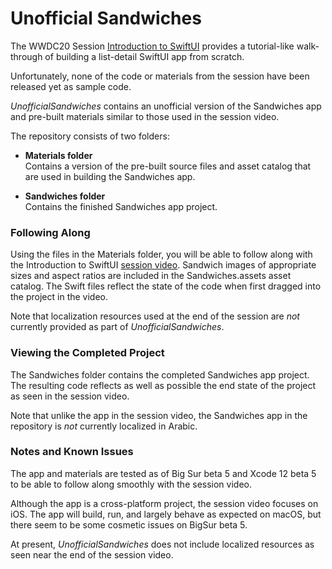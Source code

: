 #  Unofficial Sandwiches

The WWDC20 Session [Introduction to SwiftUI](https://developer.apple.com/videos/play/wwdc2020/10119/) provides a tutorial-like walk-through of building a list-detail SwiftUI app from scratch.  

Unfortunately, none of the code or materials from the session have been released yet as sample code.

_UnofficialSandwiches_ contains an unofficial version of the Sandwiches app and pre-built materials similar to those used in the session video.

The repository consists of two folders:

- **Materials folder**  
Contains a version of the pre-built source files and asset catalog that are used in building the Sandwiches app.

- **Sandwiches folder**  
Contains the finished Sandwiches app project.

### Following Along
Using the files in the Materials folder, you will be able to follow along with the Introduction to SwiftUI [session video](https://developer.apple.com/videos/play/wwdc2020/10119/). Sandwich images of appropriate sizes and aspect ratios are included in the Sandwiches.assets asset catalog. The Swift files reflect the state of the code when first dragged into the project in the video.

Note that localization resources used at the end of the session are *not* currently provided as part of _UnofficialSandwiches_.

### Viewing the Completed Project
The Sandwiches folder contains the completed Sandwiches app project. The resulting code reflects as well as possible the end state of the project as seen in the session video.

Note that unlike the app in the session video, the Sandwiches app in the repository is *not* currently localized in Arabic.


### Notes and Known Issues
The app and materials are tested as of Big Sur beta 5 and Xcode 12 beta 5 to be able to follow along smoothly with the session video.

Although the app is a cross-platform project, the session video focuses on iOS. The app will build, run, and largely behave as expected on macOS, but there seem to be some cosmetic issues on BigSur beta 5.

At present, _UnofficialSandwiches_ does not include localized resources as seen near the end of the session video.
